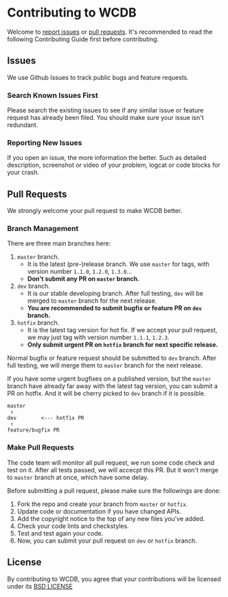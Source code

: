 # Contributing to WCDB
Welcome to [report issues](https://github.com/Tencent/wcdb/issues) or [pull requests](https://github.com/Tencent/wcdb/pulls). It's recommended to read the following Contributing
Guide first before contributing. 

## Issues
We use Github Issues to track public bugs and feature requests.

### Search Known Issues First
Please search the existing issues to see if any similar issue or feature request has already been filed. You should make sure your issue isn't redundant.

### Reporting New Issues
If you open an issue, the more information the better. Such as detailed description, screenshot or video of your problem, logcat or code blocks for your crash.

## Pull Requests
We strongly welcome your pull request to make WCDB better. 

### Branch Management
There are three main branches here:

1. `master` branch.
	* It is the latest (pre-)release branch. We use `master` for tags, with version number `1.1.0`, `1.2.0`, `1.3.0`...
	* **Don't submit any PR on `master` branch.**
2. `dev` branch. 
	* It is our stable developing branch. After full testing, `dev` will be merged to `master` branch for the next release.
	* **You are recommended to submit bugfix or feature PR on `dev` branch.**
3. `hotfix` branch. 
	* It is the latest tag version for hot fix. If we accept your pull request, we may just tag with version number `1.1.1`, `1.2.3`.
	* **Only submit urgent PR on `hotfix` branch for next specific release.**

Normal bugfix or feature request should be submitted to `dev` branch. After full testing, we will merge them to `master` branch for the next release. 

If you have some urgent bugfixes on a published version, but the `master` branch have already far away with the latest tag version, you can submit a PR on hotfix. And it will be cherry picked to `dev` branch if it is possible.

```
master
 ↑
dev        <--- hotfix PR
 ↑ 
feature/bugfix PR
```  

### Make Pull Requests
The code team will monitor all pull request, we run some code check and test on it. After all tests passed, we will accecpt this PR. But it won't merge to `master` branch at once, which have some delay.

Before submitting a pull request, please make sure the followings are done:

1. Fork the repo and create your branch from `master` or `hotfix`.
2. Update code or documentation if you have changed APIs.
3. Add the copyright notice to the top of any new files you've added.
4. Check your code lints and checkstyles.
5. Test and test again your code.
6. Now, you can submit your pull request on `dev` or `hotfix` branch.

## License
By contributing to WCDB, you agree that your contributions will be licensed
under its [BSD LICENSE](https://github.com/Tencent/wcdb/blob/master/LICENSE.txt)